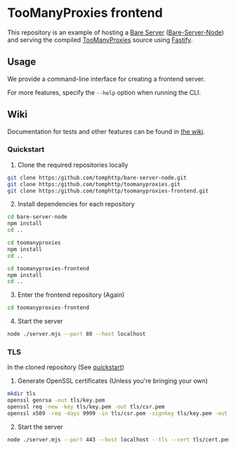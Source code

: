 # TooManyProxies frontend

This repository is an example of hosting a [Bare Server](https://github.com/tomphttp/specifications/tree/master/BareServer.md) ([Bare-Server-Node](https://github.com/tomphttp/bare-server-node)) and serving the compiled [TooManyProxies](https://github.com/tomphttp/toomanyproxies) source using [Fastify](https://github.com/fastify/fastify).

## Usage

We provide a command-line interface for creating a frontend server.

For more features, specify the `--help` option when running the CLI.

## Wiki

Documentation for tests and other features can be found in [the wiki](https://github.com/tomphttp/toomanyproxies-frontend/wiki).

### Quickstart

1. Clone the required repositories locally
```sh
git clone https:/github.com/tomphttp/bare-server-node.git
git clone https:/github.com/tomphttp/toomanyproxies.git
git clone https:/github.com/tomphttp/toomanyproxies-frontend.git
```

2. Install dependencies for each repository
```sh
cd bare-server-node
npm install
cd ..

cd toomanyproxies
npm install
cd ..

cd toomanyproxies-frontend
npm install
cd ..
```

3. Enter the frontend repository (Again)
```sh
cd toomanyproxies-frontend
```

4. Start the server
```sh
node ./server.mjs --port 80 --host localhost
```

### TLS

In the cloned repository (See [quickstart](#quickstart))

1. Generate OpenSSL certificates (Unless you're bringing your own)
```sh
mkdir tls
openssl genrsa -out tls/key.pem
openssl req -new -key tls/key.pem -out tls/csr.pem
openssl x509 -req -days 9999 -in tls/csr.pem -signkey tls/key.pem -out tls/cert.pem
```

2. Start the server
```sh
node ./server.mjs --port 443 --host localhost --tls --cert tls/cert.pem --key tls/key.pem
```